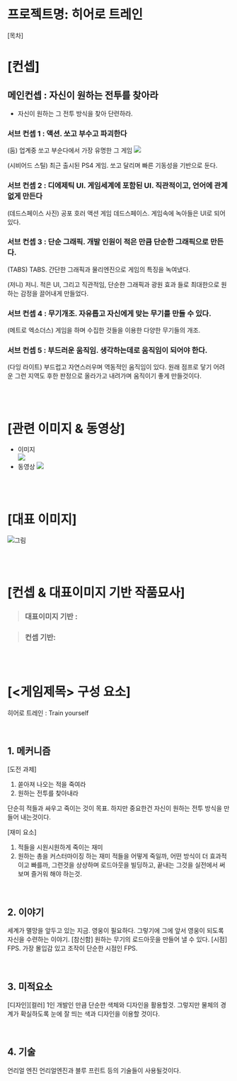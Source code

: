 # 프로젝트명: 히어로 트레인

[목차]

# [컨셉]

## 메인컨셉 : 자신이 원하는 전투를 찾아라

- 자신이 원하는 그 전투 방식을 찾아 단련하라.

### 서브 컨셉 1 : 액션. 쏘고 부수고 파괴한다

(둠)
업계중 쏘고 부순다에서 가장 유명한 그 게임
[![](./img/그림.png)](https://www.youtube.com/watch?v=72S2aAxtZOs)

(시비어드 스틸)
최근 출시된 PS4 게임. 쏘고 달리며 빠른 기동성을 기반으로 둔다.

### 서브 컨셉 2 : 디에제틱 UI. 게임세계에 포함된 UI. 직관적이고, 언어에 관계 없게 만든다

(데드스페이스 사진)
공포 호러 액션 게임 데드스페이스. 게임속에 녹아들은 UI로 되어 있다.

### 서브 컨셉 3 : 단순 그래픽. 개발 인원이 적은 만큼 단순한 그래픽으로 만든다.

(TABS)
TABS. 간단한 그래픽과 물리엔진으로 게임의 특징을 녹여냈다.

(저니)
저니. 적은 UI, 그리고 직관적임, 단순한 그래픽과 광원 효과 들로 최대한으로 원하는 감정을 끌어내게 만들었다.

### 서브 컨셉 4 : 무기개조. 자유롭고 자신에게 맞는 무기를 만들 수 있다.

(메트로 엑소더스)
게임을 하며 수집한 것들을 이용한 다양한 무기들의 개조.

### 서브 컨셉 5 : 부드러운 움직임. 생각하는데로 움직임이 되어야 한다.

(다잉 라이트)
부드럽고 자연스러우며 역동적인 움직임이 있다.
원래 점프로 닿기 어려운 그런 지역도 후한 판정으로 올라가고 내려가며 움직이기 좋게 만들것이다.

<br><br>

# [관련 이미지 & 동영상]

- 이미지  
  <img src="./img/관련이미지.jpg">
- 동영상
  [![](./img/그림.png)](https://www.youtube.com/watch?v=5xy4n73WOMM)

<br><br>

# [대표 이미지]

![그림](./img/그림.png)

<br><br>

# [컨셉 & 대표이미지 기반 작품묘사]

> ### 대표이미지 기반 :

> ### 컨셉 기반:

<br><br>

# [<게임제목> 구성 요소]

히어로 트레인 : Train yourself

<br>

## 1. 메커니즘

[도전 과제]

1) 쏟아져 나오는 적을 죽여라
2) 원하는 전투를 찾아내라

단순히 적들과 싸우고 죽이는 것이 목표.
하지만 중요한건 자신이 원하는 전투 방식을 만들어 내는것이다.

[재미 요소]

1) 적들을 시원시원하게 죽이는 재미
2) 원하는 총을 커스터마이징 하는 재미
적들을 어떻게 죽일까, 어떤 방식이 더 효과적이고 빠를까, 그런것을 상상하며 로드아웃을 빌딩하고, 끝내는
그것을 실전에서 써보며 즐거워 해야 하는것.


<br>

## 2. 이야기

세계가 멸망을 앞두고 있는 지금. 영웅이 필요하다.
그렇기에 그에 앞서 영웅이 되도록 자신을 수련하는 이야기.
[참신함]
원하는 무기의 로드아웃을 만들어 낼 수 있다.
[시점]
FPS. 가장 몰입감 있고 조작이 단순한 시점인 FPS.


<br>

## 3. 미적요소

[디자인][컬러]
1인 개발인 만큼 단순한 색체와 디자인을 활용할것. 그렇지만 물체의 경계가 확실하도록 눈에 잘 띄는 색과
디자인을 이용할 것이다.

<br>

## 4. 기술
언리얼 엔진
언리얼엔진과 블루 프린트 등의 기술들이 사용될것이다.
